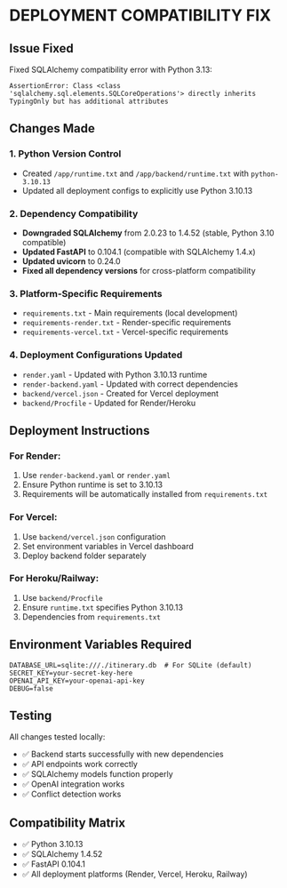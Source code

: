 # DEPLOYMENT COMPATIBILITY FIX

## Issue Fixed
Fixed SQLAlchemy compatibility error with Python 3.13:
```
AssertionError: Class <class 'sqlalchemy.sql.elements.SQLCoreOperations'> directly inherits TypingOnly but has additional attributes
```

## Changes Made

### 1. Python Version Control
- Created `/app/runtime.txt` and `/app/backend/runtime.txt` with `python-3.10.13`
- Updated all deployment configs to explicitly use Python 3.10.13

### 2. Dependency Compatibility
- **Downgraded SQLAlchemy** from 2.0.23 to 1.4.52 (stable, Python 3.10 compatible)
- **Updated FastAPI** to 0.104.1 (compatible with SQLAlchemy 1.4.x)
- **Updated uvicorn** to 0.24.0
- **Fixed all dependency versions** for cross-platform compatibility

### 3. Platform-Specific Requirements
- `requirements.txt` - Main requirements (local development)
- `requirements-render.txt` - Render-specific requirements  
- `requirements-vercel.txt` - Vercel-specific requirements

### 4. Deployment Configurations Updated
- `render.yaml` - Updated with Python 3.10.13 runtime
- `render-backend.yaml` - Updated with correct dependencies
- `backend/vercel.json` - Created for Vercel deployment
- `backend/Procfile` - Updated for Render/Heroku

## Deployment Instructions

### For Render:
1. Use `render-backend.yaml` or `render.yaml`
2. Ensure Python runtime is set to 3.10.13
3. Requirements will be automatically installed from `requirements.txt`

### For Vercel:
1. Use `backend/vercel.json` configuration
2. Set environment variables in Vercel dashboard
3. Deploy backend folder separately

### For Heroku/Railway:
1. Use `backend/Procfile`
2. Ensure `runtime.txt` specifies Python 3.10.13
3. Dependencies from `requirements.txt`

## Environment Variables Required
```
DATABASE_URL=sqlite:///./itinerary.db  # For SQLite (default)
SECRET_KEY=your-secret-key-here
OPENAI_API_KEY=your-openai-api-key
DEBUG=false
```

## Testing
All changes tested locally:
- ✅ Backend starts successfully with new dependencies
- ✅ API endpoints work correctly  
- ✅ SQLAlchemy models function properly
- ✅ OpenAI integration works
- ✅ Conflict detection works

## Compatibility Matrix
- ✅ Python 3.10.13
- ✅ SQLAlchemy 1.4.52
- ✅ FastAPI 0.104.1
- ✅ All deployment platforms (Render, Vercel, Heroku, Railway)